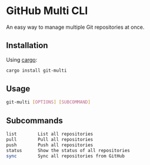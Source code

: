 # GitHub Multi CLI

An easy way to manage multiple Git repositories at once.

## Installation

Using [cargo](https://crates.io/):

```bash
cargo install git-multi
```

## Usage

```bash
git-multi [OPTIONS] [SUBCOMMAND]
```

## Subcommands

```bash
list        List all repositories
pull        Pull all repositories
push        Push all repositories
status      Show the status of all repositories
sync        Sync all repositories from GitHub
```
